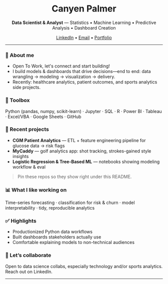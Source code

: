 <h1 align="center">Canyen Palmer</h1>
<p align="center"><b>Data Scientist & Analyst</b> — Statistics • Machine Learning • Predictive Analysis • Dashboard Creation</p>

<p align="center">
  <a href="https://www.linkedin.com/in/canyen-palmer-b0b6762a0">LinkedIn</a> •
  <a href="canyen2019@gmail.com">Email</a> •
  <a href="https://java-portfolio-silk.vercel.app">Portfolio</a>
</p>

---

### 👋 About me
- Open To Work, let's connect and start building!
- I build models & dashboards that drive decisions—end to end: data wrangling → modeling → visualization → delivery.
- Recently: healthcare analytics, patient outcomes, and sports analytics side projects.

### 🔧 Toolbox
Python (pandas, numpy, scikit-learn) · Jupyter · SQL · R · Power BI · Tableau · Excel/VBA · Google Sheets · GitHub

### 🧪 Recent projects
- **CGM Patient Analytics** — ETL + feature engineering pipeline for glucose data → risk flags  
- **MyCaddy** — golf analytics app: shot tracking, strokes-gained style insights  
- **Logistic Regression & Tree-Based ML** — notebooks showing modeling workflow & eval

> Pin these repos so they show right under this README.

### 📊 What I like working on
Time-series forecasting · classification for risk & churn · model interpretability · tidy, reproducible analytics

### ✅ Highlights
- Productionized Python data workflows
- Built dashboards stakeholders actually use
- Comfortable explaining models to non-technical audiences

### 🤝 Let’s collaborate
Open to data science collabs, especially technology and/or sports analytics. Reach out on LinkedIn.

---
